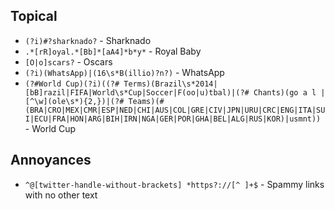 Topical
-----------
* `(?i)#?sharknado?` - Sharknado
* `.*[rR]oyal.*[Bb]*[aA4]*b*y*` - Royal Baby
* `[O|o]scars?` - Oscars
* `(?i)(WhatsApp)|(16\s*B(illio)?n?)` - WhatsApp
* `(?#World Cup)(?i)((?# Terms)(Brazil\s*2014|[bB]razil|FIFA|World\s*Cup|Soccer|F(oo|u)tbal)|(?# Chants)(go a l |[^\w](ole\s*){2,})|(?# Teams)(#(BRA|CRO|MEX|CMR|ESP|NED|CHI|AUS|COL|GRE|CIV|JPN|URU|CRC|ENG|ITA|SUI|ECU|FRA|HON|ARG|BIH|IRN|NGA|GER|POR|GHA|BEL|ALG|RUS|KOR)|usmnt))` - World Cup

Annoyances
----------
* `^@[twitter-handle-without-brackets] *https?://[^ ]+$` - Spammy links with no other text
